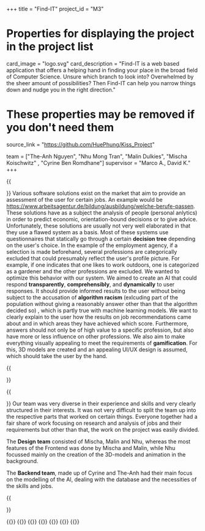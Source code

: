 +++
title = "Find-IT"
project_id = "M3"

# Properties for displaying the project in the project list
card_image = "logo.svg"
card_description = "Find-IT is a web based application that offers a helping hand in finding your place in the broad field of Computer Science. Unsure which branch to look into? Overwhelmed by the sheer amount of possibilities? Then Find-IT can help you narrow things down and nudge you in the right direction."


# These properties may be removed if you don't need them
source_link = "https://github.com/HuePhung/Kiss_Project"

team = ["The-Anh Nguyen", "Nhu Mong Tran", "Malin Dulkies", "Mischa Koischwitz" , "Cyrine Ben Romdhane"]
supervisor = "Marco A., David K."
+++

<!-- TODO: Add video      -->
<!-- {{<mediathek id="9a515dbdd99e6b17d8a21d87d5fcd3cb" >}} -->


<!-- TODO: Add Image
{{<image src="headerindex.png" alt="Mockup" >}} -->
{{<section title="Our Goals">}}
Various software solutions exist on the market that aim to provide an assessment of the user for certain jobs. An example would be https://www.arbeitsagentur.de/bildung/ausbildung/welche-berufe-passen. These solutions have as a subject the analysis of people (personal anlytics) in order to predict economic, orientation-bound decisions or to give advice. Unfortunately, these solutions are usually not very well elaborated in that they use a flawed system as a basis. Most of these systems use questionnaires that statically go through a certain **decision tree** depending on the user's choice. In the example of the employment agency, if a selection is made beforehand, several professions are categorically excluded that could presumably reflect the user's profile picture. For example, if one indicates that one likes to work outdoors, one is categorized as a gardener and the other professions are excluded. We wanted to optimize this behavior with our system.
We aimed to create an AI that could respond **transparently**, **comprehensibly**, and **dynamically** to user responses. It should provide informed results to the user without being subject to the accusation of **algorithm racism** (exlcuding part of the population without giving a reasonably answer other than that the algorithm decided so) , which is partly true with machine learning models. We want to clearly explain to the user how the results on job recommendations came about and in which areas they have achieved which score. Furthermore, answers should not only be of high value to a specific profession, but also have more or less influence on other professions. 
We also aim to make everything visually appealing to meet the requirements of **gamification**. For this, 3D models are created and an appealing UI/UX design is assumed, which should take the user by the hand.

{{</section>}}

<!-- {{<quote source="https://developer.mozilla.org/en-US/docs/Web/HTML/Element/blockquote" caption="me">}}
Klopf klopf! <br> Wer ist da ?<br> Niemand <br> Niemand wer? 
{{</quote>}} -->

{{<section title="The Team">}}
Our team was very diverse in their experience and skills and very clearly structured in their interests. It was not very difficult to split the team up into the respective parts that worked on certain things. Everyone together had a fair share of work focusing on research and analysis of jobs and their requirements but other than that, the work on the project was easily divided.

The **Design team** consisted of Mischa, Malin and Nhu, whereas the most features of the Frontend was done by Mischa and Malin, while Nhu focussed mainly on the creation of the 3D-models and animation in the background.

The **Backend team**, made up of Cyrine and The-Anh had their main focus on the modelling of the AI, dealing with the database and the necessities of the skills and jobs. 

{{</section >}}

{{<gallery>}}
{{<team-member image="mischa.png" name="Mischa Koischwitz">}}
{{<team-member image="malin.jpg" name="Malin Dulkies">}}
{{<team-member image="nhu.jpg" name="Nhu Mong Tran">}}
{{<team-member image="cyrine.jpg" name="Cyrine Ben Romdhane">}}
{{<team-member image="the.jpg" name="The-Anh Nguyen">}}
{{</gallery>}}
